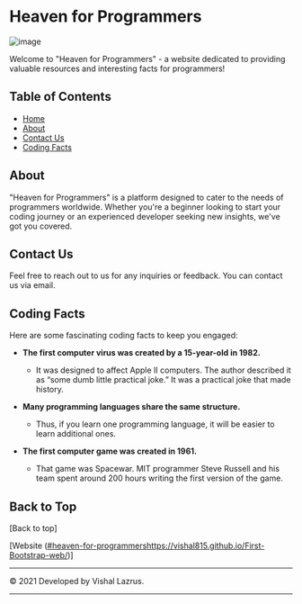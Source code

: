 # Heaven for Programmers
![image](https://github.com/vishal815/First-Bootstrap-web/assets/83393190/c2b9873b-904e-4036-84ae-87bc2fd90b84)

Welcome to "Heaven for Programmers" - a website dedicated to providing valuable resources and interesting facts for programmers!

## Table of Contents

- [Home](#home)
- [About](#about)
- [Contact Us](#contact-us)
- [Coding Facts](#coding-facts)

## About

"Heaven for Programmers" is a platform designed to cater to the needs of programmers worldwide. Whether you're a beginner looking to start your coding journey or an experienced developer seeking new insights, we've got you covered.

## Contact Us

Feel free to reach out to us for any inquiries or feedback. You can contact us via email.


## Coding Facts

Here are some fascinating coding facts to keep you engaged:

- **The first computer virus was created by a 15-year-old in 1982.**
  - It was designed to affect Apple II computers. The author described it as “some dumb little practical joke.” It was a practical joke that made history.

- **Many programming languages share the same structure.**
  - Thus, if you learn one programming language, it will be easier to learn additional ones.

- **The first computer game was created in 1961.**
  - That game was Spacewar. MIT programmer Steve Russell and his team spent around 200 hours writing the first version of the game.

## Back to Top

[Back to top]

[Website ([#heaven-for-programmers](https://vishal815.github.io/First-Bootstrap-web/)https://vishal815.github.io/First-Bootstrap-web/)]

---

© 2021 Developed by Vishal Lazrus.

---
